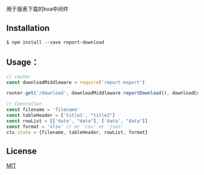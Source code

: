 用于报表下载的koa中间件

## Installation

```shell
$ npm install --save report-download
```

## Usage：

```javascript
// router
const downloadMiddleware = require('report-export')

router.get('/download', downloadMiddleware.reportDownload(), downloadController)

// Controller
const filename = 'filename'
const tableHeader = ['title1', "title2"]
const rowList = [['data', "data"], ['data', "data"]]
const format = 'xlsx' // or 'csv' or 'json'
ctx.state = {filename, tableHeader, rowList, format}
```

## License

  [MIT](./LICENSE)

[npm-image]: https://img.shields.io/npm/v/find-ip-location.svg?style=flat-square
[npm-url]: https://npmjs.org/package/find-ip-location
[travis-image]: https://img.shields.io/travis/liuwill/find-ip-location/master.svg?style=flat-square
[travis-url]: https://travis-ci.org/liuwill/find-ip-location
[download-image]: https://img.shields.io/npm/dm/find-ip-location.svg?style=flat-square
[download-url]: https://npmjs.org/package/find-ip-location
[coverage-image]: https://img.shields.io/coveralls/liuwill/find-ip-location/master.svg?style=flat-square
[coverage-url]: https://coveralls.io/github/liuwill/find-ip-location
[licence-image]: https://img.shields.io/npm/l/find-ip-location.svg?style=flat-square
[david-dependency-image]: https://img.shields.io/david/liuwill/find-ip-location.svg?style=flat-square
[david-dev-image]: https://img.shields.io/david/dev/liuwill/find-ip-location.svg?style=flat-square
[quality-image]: https://img.shields.io/codeclimate/github/liuwill/find-ip-location.svg?style=flat-square
[quality-url]: https://codeclimate.com/github/liuwill/find-ip-location
[bithound-image]: https://img.shields.io/bithound/code/github/liuwill/find-ip-location.svg?style=flat-square
[bithound-url]: https://www.bithound.io/github/liuwill/find-ip-location
[appveyor-image]: https://img.shields.io/appveyor/ci/liuwill/find-ip-location/master.svg?style=flat-square
[appveyor-url]: https://ci.appveyor.com/project/liuwill/find-ip-location
[maintainability-image]: https://api.codeclimate.com/v1/badges/622c9f4f3cd0b2349b41/maintainability
[maintainability-url]: https://codeclimate.com/github/liuwill/find-ip-location/maintainability
